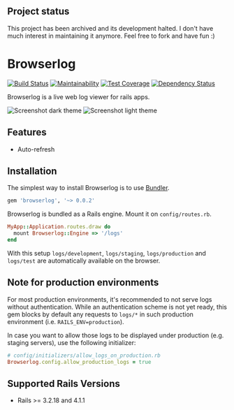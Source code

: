 ## Project status

This project has been archived and its development halted. I don't have much interest in maintaining it anymore. Feel free to fork and have fun :)

# Browserlog

[![Build Status](https://travis-ci.org/aromaron/browserlog.svg?branch=master)](https://travis-ci.org/aromaron/browserlog)
[![Maintainability](https://api.codeclimate.com/v1/badges/2138ff84a3a51ae76871/maintainability)](https://codeclimate.com/github/aromaron/browserlog/maintainability)
[![Test Coverage](https://api.codeclimate.com/v1/badges/2138ff84a3a51ae76871/test_coverage)](https://codeclimate.com/github/aromaron/browserlog/test_coverage)
[![Dependency Status](https://beta.gemnasium.com/badges/github.com/aromaron/browserlog.svg)](https://beta.gemnasium.com/projects/github.com/aromaron/browserlog)

[travis]: http://travis-ci.org/aromaron/browserlog
[codeclimate]: https://codeclimate.com/github/aromaron/browserlog

Browserlog is a live web log viewer for rails apps.

![Screenshot dark theme](https://dl.dropboxusercontent.com/u/27144161/browserlog-dark.png "Screenshot dark theme")
![Screenshot light theme](https://dl.dropboxusercontent.com/u/27144161/browserlog-light.png "Screenshot light theme")

## Features
* Auto-refresh

## Installation

The simplest way to install Browserlog is to use [Bundler](http://bundler.io).

```ruby
gem 'browserlog', '~> 0.0.2'
```

Browserlog is bundled as a Rails engine. Mount it on `config/routes.rb`.

```ruby
MyApp::Application.routes.draw do
  mount Browserlog::Engine => '/logs'
end
```

With this setup ``logs/development``, ``logs/staging``, ``logs/production`` and ``logs/test`` are automatically available on the browser.

## Note for production environments

For most production environments, it's recommended to not serve logs without authentication. While an authentication scheme
is not yet ready, this gem blocks by default any requests to ``logs/*`` in such production environment (i.e. ``RAILS_ENV=production``).

In case you want to allow those logs to be displayed under production (e.g. staging servers), use the following initializer:

```ruby
# config/initializers/allow_logs_on_production.rb
Browserlog.config.allow_production_logs = true
```

## Supported Rails Versions
* Rails >= 3.2.18 and 4.1.1
